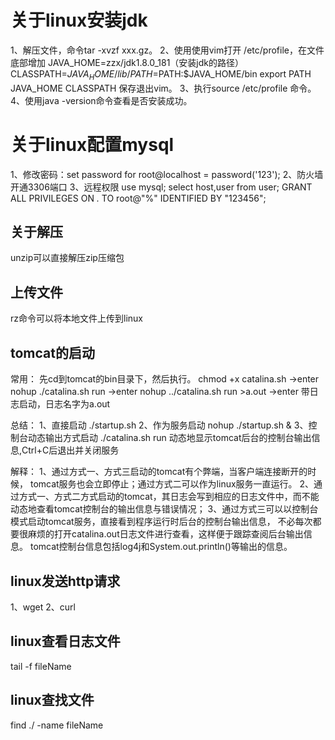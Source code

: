 # 关于linux安装jdk
1、解压文件，命令tar -xvzf xxx.gz。
2、使用使用vim打开 /etc/profile，在文件底部增加
JAVA_HOME=zzx/jdk1.8.0_181（安装jdk的路径）
CLASSPATH=$JAVA_HOME/lib/
PATH=$PATH:$JAVA_HOME/bin
export PATH JAVA_HOME CLASSPATH
保存退出vim。
3、执行source /etc/profile 命令。
4、使用java -version命令查看是否安装成功。

# 关于linux配置mysql
1、修改密码：set password for root@localhost = password('123');
2、防火墙开通3306端口
3、远程权限
 use mysql;
 select host,user from user;
 GRANT ALL PRIVILEGES ON *.* TO root@"%" IDENTIFIED BY "123456";
 
 ## 关于解压
 unzip可以直接解压zip压缩包
 
 ## 上传文件
 rz命令可以将本地文件上传到linux
 
 ## tomcat的启动
 常用：
 先cd到tomcat的bin目录下，然后执行。
 chmod +x catalina.sh ->enter
 nohup ./catalina.sh run ->enter
 nohup ../catalina.sh run >a.out ->enter 带日志启动，日志名字为a.out
 
 总结：
 1、直接启动 ./startup.sh 
 2、作为服务启动 nohup ./startup.sh &
 3、控制台动态输出方式启动 ./catalina.sh run 动态地显示tomcat后台的控制台输出信息,Ctrl+C后退出并关闭服务
 
 解释： 
 1、通过方式一、方式三启动的tomcat有个弊端，当客户端连接断开的时候，
 tomcat服务也会立即停止；通过方式二可以作为linux服务一直运行。 
 2、通过方式一、方式二方式启动的tomcat，其日志会写到相应的日志文件中，而不能动态地查看tomcat控制台的输出信息与错误情况； 
 3、通过方式三可以以控制台模式启动tomcat服务，直接看到程序运行时后台的控制台输出信息，
 不必每次都要很麻烦的打开catalina.out日志文件进行查看，这样便于跟踪查阅后台输出信息。
 tomcat控制台信息包括log4j和System.out.println()等输出的信息。
 
 ## linux发送http请求
 1、wget
 2、curl
 
 ## linux查看日志文件
 tail -f fileName
 
 ## linux查找文件
 find ./ -name fileName